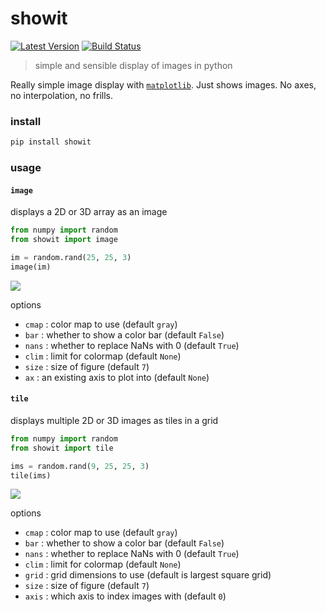 # showit

[![Latest Version](https://img.shields.io/pypi/v/showit.svg?style=flat-square)](https://pypi.python.org/pypi/showit)
[![Build Status](https://img.shields.io/travis/freeman-lab/showit/master.svg?style=flat-square)](https://travis-ci.org/freeman-lab/showit) 

> simple and sensible display of images in python

Really simple image display with [`matplotlib`](https://github.com/matplotlib/matplotlib). Just shows images. No axes, no interpolation, no frills.

### install

```bash
pip install showit
```

### usage 

#### `image`

displays a 2D or 3D array as an image

```python
from numpy import random
from showit import image

im = random.rand(25, 25, 3)
image(im)
```
![](https://s3.amazonaws.com/documentation-samples/showit/image.png)

options

- `cmap` : color map to use (default `gray`)
- `bar` : whether to show a color bar (default `False`)
- `nans` : whether to replace NaNs with 0 (default `True`)
- `clim` : limit for colormap (default `None`)
- `size` : size of figure (default `7`)
- `ax` : an existing axis to plot into (default `None`)

#### `tile`

displays multiple 2D or 3D images as tiles in a grid

```python
from numpy import random
from showit import tile

ims = random.rand(9, 25, 25, 3)
tile(ims)
```
![](https://s3.amazonaws.com/documentation-samples/showit/tile.png)

options

- `cmap` : color map to use (default `gray`)
- `bar` : whether to show a color bar (default `False`)
- `nans` : whether to replace NaNs with 0 (default `True`)
- `clim` : limit for colormap (default `None`)
- `grid` : grid dimensions to use (default is largest square grid)
- `size` : size of figure (default `7`)
- `axis` : which axis to index images with (default `0`)
